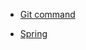 - [Git command](https://github.com/gimminjae/log/blob/master/git/git.md)

- [Spring](https://github.com/gimminjae/log/tree/master/spring)
